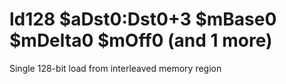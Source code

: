 # ld128 $aDst0:Dst0+3 $mBase0 $mDelta0 $mOff0 (and 1 more)

Single 128-bit load from interleaved memory region
